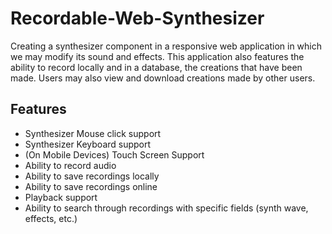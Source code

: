 # Recordable-Web-Synthesizer
Creating a synthesizer component in a responsive web application in which we may modify its sound and effects. 
This application also features the ability to record locally and in a database, the creations that have been made. 
Users may also view and download creations made by other users. 

## Features
- Synthesizer Mouse click support
- Synthesizer Keyboard support
- (On Mobile Devices) Touch Screen Support
- Ability to record audio
- Ability to save recordings locally
- Ability to save recordings online
- Playback support
- Ability to search through recordings with specific fields (synth wave, effects, etc.)
